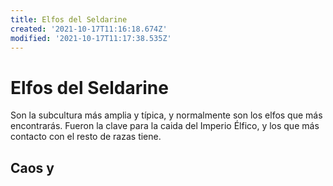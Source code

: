 ```yaml
---
title: Elfos del Seldarine
created: '2021-10-17T11:16:18.674Z'
modified: '2021-10-17T11:17:38.535Z'
---
```


# Elfos del Seldarine

Son la subcultura más amplia y típica, y normalmente son los elfos que más encontrarás. Fueron la clave para la caida del Imperio Élfico, y los que más contacto con el resto de razas tiene.

## Caos y 



